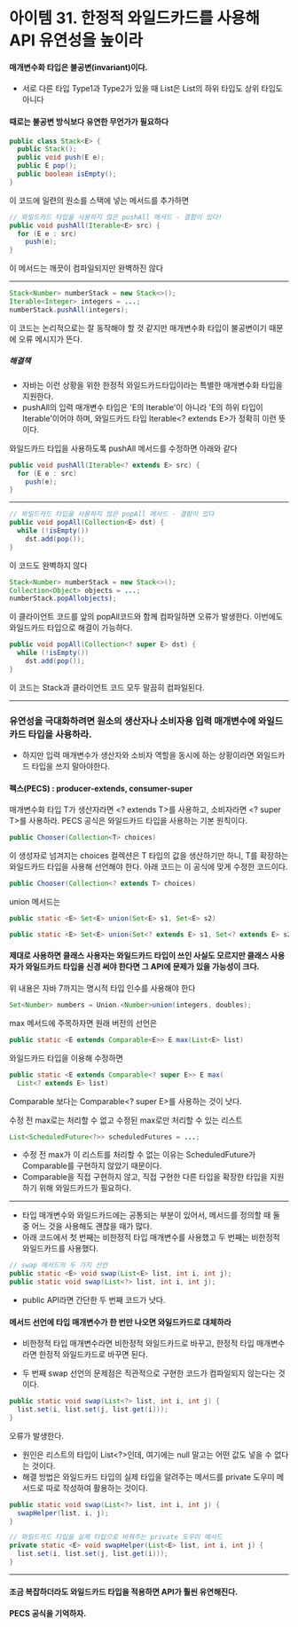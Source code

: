 # 아이템 31. 한정적 와일드카드를 사용해 API 유연성을 높이라

#### 매개변수화 타입은 불공변(invariant)이다. 
- 서로 다른 타입 Type1과 Type2가 있을 때 List<Type1>은 List<Type2>의 하위 타입도 상위 타입도 아니다

#### 때로는 불공변 방식보다 유연한 무언가가 필요하다
```java
public class Stack<E> {
  public Stack();
  public void push(E e);
  public E pop();
  public boolean isEmpty();
}
```
이 코드에 일련의 원소를 스택에 넣는 메서드를 추가하면
```java
// 와일드카드 타입을 사용하지 않은 pushAll 메서드 - 결함이 있다!
public void pushAll(Iterable<E> src) {
  for (E e : src)
    push(e);
}
```
이 메서드는 깨끗이 컴파일되지만 완벽하진 않다

---

```java
Stack<Number> numberStack = new Stack<>();
Iterable<Integer> integers = ...;
numberStack.pushAll(integers);
```
이 코드는 논리적으로는 잘 동작해야 할 것 같지만 매개변수화 타입이 불공변이기 때문에 오류 메시지가 뜬다.


##### 해결책
- 자바는 이런 상황을 위한 한정적 와일드카드타입이라는 특별한 매개변수화 타입을 지원한다.
- pushAll의 입력 매개변수 타입은 'E의 Iterable'이 아니라 'E의 하위 타입이 Iterable'이어야 하며, 와일드카드 타입 Iterable<? extends E>가 정확히 이런 뜻이다.

와일드카드 타입을 사용하도록 pushAll 메서드를 수정하면 아래와 같다
```java
public void pushAll(Iterable<? extends E> src) {
  for (E e : src)
    push(e);
}
```
--- 
```java
// 와일드카드 타입을 사용하지 않은 popAll 메서드 - 결함이 있다
public void popAll(Collection<E> dst) {
  while (!isEmpty())
    dst.add(pop());
}
```
이 코드도 완벽하지 않다


```java
Stack<Number> numberStack = new Stack<>();
Collection<Object> objects = ...;
numberStack.popAllobjects);
```
이 클라이언트 코드를 앞의 popAll코드와 함께 컴파일하면 오류가 발생한다. 이번에도 와일드카드 타입으로 해결이 가능하다.

```java
public void popAll(Collection<? super E> dst) {
  while (!isEmpty())
    dst.add(pop());
}
```
이 코드는 Stack과 클라이언트 코드 모두 말끔히 컴파일된다.

---

### 유연성을 극대화하려면 원소의 생산자나 소비자용 입력 매개변수에 와일드카드 타입을 사용하라.
- 하지만 입력 매개변수가 생산자와 소비자 역할을 동시에 하는 상황이라면 와일드카드 타입을 쓰지 말아야한다.

#### 펙스(PECS) : producer-extends, consumer-super
매개변수화 타입 T가 생산자라면 <? extends T>를 사용하고, 소비자라면 <? super T>를 사용하라.
PECS 공식은 와일드카드 타입을 사용하는 기본 원칙이다.

```java
public Chooser(Collection<T> choices)
```
이 생성자로 넘겨지는 choices 컬렉션은 T 타입의 값을 생산하기만 하니, T를 확장하는 와일드카드 타입을 사용해 선언해야 한다.
아래 코드는 이 공식에 맞게 수정한 코드이다.
```java
public Chooser(Collection<? extends T> choices)
```

union 메서드는
```java
public static <E> Set<E> union(Set<E> s1, Set<E> s2)
```
```java
public static <E> Set<E> union(Set<? extends E> s1, Set<? extends E> s2)
```
 
#### 제대로 사용하면 클래스 사용자는 와일드카드 타입이 쓰인 사실도 모르지만 클래스 사용자가 와일드카드 타입을 신경 써야 한다면 그 API에 문제가 있을 가능성이 크다.

위 내용은 자바 7까지는 명시적 타입 인수를 사용해야 한다
```java
Set<Number> numbers = Union.<Number>union(integers, doubles);
```

max 메서드에 주목하자면
원래 버전의 선언은
```java
public static <E extends Comparable<E>> E max(List<E> list)
```
와일드카드 타입을 이용해 수정하면
```java
public static <E extends Comparable<? super E>> E max(
  List<? extends E> list)
```

Comparable<E> 보다는 Comparable<? super E>를 사용하는 것이 낫다. 

수정 전 max로는 처리할 수 없고 수정된 max로만 처리할 수 있는 리스트
```java
List<ScheduledFuture<?>> scheduledFutures = ...;
```
- 수정 전 max가 이 리스트를 처리할 수 없는 이유는 ScheduledFuture가 Comparable<ScheduledFuture>를 구현하지 않았기 때문이다.
- Comparable을 직접 구현하지 않고, 직접 구현한 다른 타입을 확장한 타입을 지원하기 위해 와일드카드가 필요하다.

---


- 타입 매개변수와 와일드카드에는 공통되는 부분이 있어서, 메서드를 정의할 때 둘 중 어느 것을 사용해도 괜찮을 때가 많다.
- 아래 코드에서 첫 번째는 비한정적 타입 매개변수를 사용했고 두 번째는 비한정적 와일드카드를 사용했다.
```java
// swap 메서드의 두 가지 선언
public static <E> void swap(List<E> list, int i, int j);
public static void swap(List<?> list, int i, int j);
```
- public API라면 간단한 두 번째 코드가 낫다.
#### 메서드 선언에 타입 매개변수가 한 번만 나오면 와일드카드로 대체하라
- 비한정적 타입 매개변수라면 비한정적 와일드카드로 바꾸고, 한정적 타입 매개변수라면 한정적 와일드카드로 바꾸면 된다.


- 두 번째 swap 선언의 문제점은 직관적으로 구현한 코드가 컴파일되지 않는다는 것이다.
```java
public static void swap(List<?> list, int i, int j) {
  list.set(i, list.set(j, list.get(i)));
}
```
오류가 발생한다.
- 원인은 리스트의 타입이 List<?>인데, 여기에는 null 말고는 어떤 값도 넣을 수 없다는 것이다.
- 해결 방법은 와일드카드 타입의 실제 타입을 알려주는 메서드를 private 도우미 메서드로 따로 작성하여 활용하는 것이다.

```java
public static void swap(List<?> list, int i, int j) {
  swapHelper(list, i, j);
}

// 와일드카드 타입을 실제 타입으로 바꿔주는 private 도우미 메서드
private static <E> void swapHelper(List<E> list, int i, int j) {
  list.set(i, list.set(j, list.get(i)));
}
```

---


#### 조금 복잡하더라도 와일드카드 타입을 적용하면 API가 훨씬 유연해진다.
#### PECS 공식을 기억하자.
